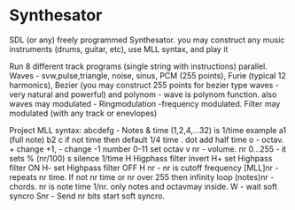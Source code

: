 # Synthesator
SDL (or any) freely programmed Synthesator. you may construct any music instruments (drums, guitar, etc), use MLL syntax, and play it

Run 8 different track programs (single string with instructions) parallel. 
Waves - svw,pulse,triangle, noise, sinus, PCM (255 points), Furie (typical 12 harmonics), Bezier (you may construct 255 points for bezier type waves - very natural and powerful) and polynom - wave is polynom function.
also waves may modulated - Ringmodulation -frequency modulated. Filter may modulated (with any track or enevlopes)

Project MLL syntax:
abcdefg - Notes  & time (1,2,4,...32) is 1/time example a1 (full note) b2 c
if not time then default 1/4 time
. dot add half time
o - octav. + change +1, - change -1 number 0-11 set octav
v nr - volume. nr 0...255 - it sets % (nr/100)
s silence 1/time
H Higphass filter invert
H+ set Highpass filter ON
H- set Highpass filter OFF
H nr - nr is cutoff frequency
[MLL]nr - repeats nr time. If not nr time or nr over 255 then infinity loop
(notes)nr - chords. nr is note time 1/nr. only notes and octavmay inside.
W - wait soft syncro
Snr - Send nr bits start soft syncro.

